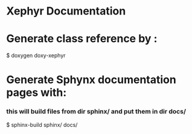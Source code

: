 # Xephyr Documentation

# Generate class reference by :
$ doxygen doxy-xephyr


# Generate Sphynx documentation pages with:
### this will build files from dir sphinx/ and put them in dir docs/
$ sphinx-build sphinx/ docs/ 

